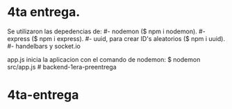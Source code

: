 # 4ta entrega.

Se utilizaron las depedencias de:
#- nodemon ($ npm i nodemon).
#- express ($ npm i express).
#- uuid, para crear ID's aleatorios ($ npm i uuid).
#- handelbars y socket.io 

app.js  inicia  la aplicacion con el comando de nodemon:
$ nodemon src/app.js # backend-1era-preentrega

# 4ta-entrega
